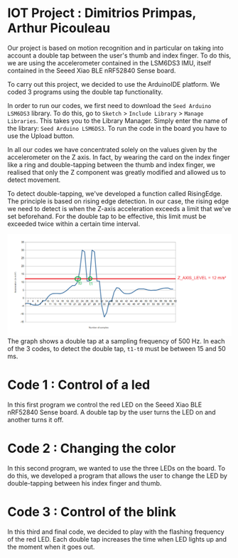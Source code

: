 # IOT Project : Dimitrios Primpas, Arthur Picouleau

Our project is based on motion recognition and in particular on taking into account a double tap between the user's thumb and index finger. To do this, we are using the accelerometer contained in the LSM6DS3 IMU, itself contained in the Seeed Xiao BLE nRF52840 Sense board.

To carry out this project, we decided to use the ArduinoIDE platform.
We coded 3 programs using the double tap functionality.

In order to run our codes, we first need to download the ```Seed Arduino LSM6DS3``` library.
To do this, go to ```Sketch``` > ```Include Library``` > ```Manage Libraries```.
This takes you to the Library Manager. Simply enter the name of the library: ```Seed Arduino LSM6DS3```. To run the code in the board you have to use the Upload button. 

In all our codes we have concentrated solely on the values given by the accelerometer on the Z axis. In fact, by wearing the card on the index finger like a ring and double-tapping between the thumb and index finger, we realised that only the Z component was greatly modified and allowed us to detect movement.

To detect double-tapping, we've developed a function called RisingEdge. The principle is based on rising edge detection. In our case, the rising edge we need to detect is when the Z-axis acceleration exceeds a limit that we've set beforehand. For the double tap to be effective, this limit must be exceeded twice within a certain time interval.

![Image1](/RisingEdge.png)
The graph shows a double tap at a sampling frequency of 500 Hz. 
In each of the 3 codes, to detect the double tap, ```t1-t0``` must be between 15 and 50 ms.


# Code 1 : Control of a led

In this first program we control the red LED on the Seeed Xiao BLE nRF52840 Sense board. A double tap by the user turns the LED on and another turns it off.

# Code 2 : Changing the color

In this second program, we wanted to use the three LEDs on the board. To do this, we developed a program that allows the user to change the LED by double-tapping between his index finger and thumb.

# Code 3 : Control of the blink 

In this third and final code, we decided to play with the flashing frequency of the red LED. Each double tap increases the time when LED lights up and the moment when it goes out.


